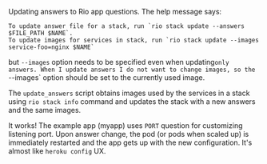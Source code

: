 Updating answers to Rio app questions. The help message says:

```
To update answer file for a stack, run `rio stack update --answers $FILE_PATH $NAME`.
To update images for services in stack, run `rio stack update --images service-foo=nginx $NAME`
```

but `--images` option needs to be specified even when updating`only answers. When
I update answers I do not want to change images, so the `--images` option should
be set to the currently used image.

The `update_answers` script obtains images used by the services in a stack using
`rio stack info` command and updates the stack with a new answers and the same
images.

It works! The example app (myapp) uses `PORT` question for customizing listening
port. Upon answer change, the pod (or pods when scaled up) is immediately
restarted and the app gets up with the new configuration. It's almost like
`heroku config` UX.
